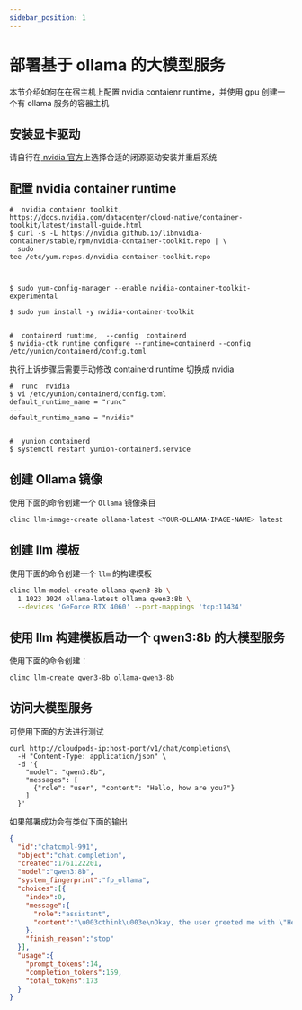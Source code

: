 ```yaml
---
sidebar_position: 1
---
```


# 部署基于 ollama 的大模型服务
本节介绍如何在在宿主机上配置 nvidia contaienr runtime，并使用 gpu 创建一个有 ollama 服务的容器主机

## 安装显卡驱动
请自行在[ nvidia 官方](https://www.nvidia.cn/drivers/lookup/)上选择合适的闭源驱动安装并重启系统

## 配置 nvidia container runtime
```shell
#  nvidia contaienr toolkit,  https://docs.nvidia.com/datacenter/cloud-native/container-toolkit/latest/install-guide.html
$ curl -s -L https://nvidia.github.io/libnvidia-container/stable/rpm/nvidia-container-toolkit.repo | \
  sudo   
tee /etc/yum.repos.d/nvidia-container-toolkit.repo
 
 
   
$ sudo yum-config-manager --enable nvidia-container-toolkit-experimental
   
$ sudo yum install -y nvidia-container-toolkit
 
 
#  containerd runtime,  --config  containerd 
$ nvidia-ctk runtime configure --runtime=containerd --config /etc/yunion/containerd/config.toml
```
执行上诉步骤后需要手动修改 containerd runtime 切换成 nvidia
```shell
#  runc  nvidia
$ vi /etc/yunion/containerd/config.toml
default_runtime_name = "runc"
---
default_runtime_name = "nvidia"
 
 
#  yunion containerd
$ systemctl restart yunion-containerd.service
```

<!--
### 使用非官方的 GGUF 文件创建
首先在[ Hhugging Face ](https://huggingface.co/)或者[魔搭社区](https://modelscope.cn/)挑选一个合适的模型，然后使用 gguf 文件链接进行创建
```shell
climc llm-create --allow-delete\
  --disk medium=rotate,size=128m,format=raw\
  --net cnet18 -p 'index=0,port=11434,host_port=20435,protocol=tcp'\
  test-llm-create-$(date +'%Y%m%d%H%M%S') 4096\
  docker.io/ollama/ollama:latest qwen2:7b\
  --gguf "file=https://modelscope.cn/models/qwen/Qwen2-7B-Instruct-GGUF/resolve/master/qwen2-7b-instruct-q2_k.gguf,source=web"
```
若官方未提供，可尝试自行使用[ llama.cpp ](https://github.com/ggml-org/llama.cpp)将其转化为 gguf 文件，并上传到宿主机上进行模型创建
```shell
climc llm-create --allow-delete\
  --disk medium=rotate,size=128m,format=raw\
  --net cnet18 -p 'index=0,port=11434,host_port=20435,protocol=tcp'\
  test-llm-create-$(date +'%Y%m%d%H%M%S') 4096\
  docker.io/ollama/ollama:latest qwen2:0.5b\
  --gguf "file=/root/qwen2-0_5b.gguf,source=host,parameter=[temperature=0.6|stop=AI assistant:|num_ctx=2048|top_k=100]"
```
对于 modelfile 参数的含义及设置方式，具体可参考[ ollama 的官方文档](https://github.com/ollama/ollama/blob/main/docs/modelfile.md)，其中的 `ADAPTER` 参数暂未支持 -->

## 创建 Ollama 镜像
使用下面的命令创建一个 `Ollama` 镜像条目
```sh
climc llm-image-create ollama-latest <YOUR-OLLAMA-IMAGE-NAME> latest
```

## 创建 llm 模板
使用下面的命令创建一个 `llm` 的构建模板
```sh
climc llm-model-create ollama-qwen3-8b \
  1 1023 1024 ollama-latest ollama qwen3:8b \
  --devices 'GeForce RTX 4060' --port-mappings 'tcp:11434'
```

## 使用 llm 构建模板启动一个 qwen3:8b 的大模型服务
使用下面的命令创建：
```sh
climc llm-create qwen3-8b ollama-qwen3-8b
```

## 访问大模型服务
可使用下面的方法进行测试
```shell
curl http://cloudpods-ip:host-port/v1/chat/completions\
  -H "Content-Type: application/json" \
  -d '{
    "model": "qwen3:8b",
    "messages": [
      {"role": "user", "content": "Hello, how are you?"}
    ]
  }'
```
如果部署成功会有类似下面的输出
```json
{
  "id":"chatcmpl-991",
  "object":"chat.completion",
  "created":1761122201,
  "model":"qwen3:8b",
  "system_fingerprint":"fp_ollama",
  "choices":[{
    "index":0,
    "message":{
      "role":"assistant",
      "content":"\u003cthink\u003e\nOkay, the user greeted me with \"Hello, how are you?\" I need to respond appropriately. First, I should acknowledge their greeting and express that I'm here to help. Since I'm an AI, I don't have feelings, so I should mention that I don't have emotions but can assist with various tasks. I should keep the tone friendly and open-ended to encourage them to ask questions or share what they need help with. Maybe add an emoji to keep it approachable. Let me check for any errors and make sure the response is clear and welcoming.\n\u003c/think\u003e\n\nHello! I'm just a virtual assistant, so I don't have feelings, but I'm here and ready to help you with anything you need! 😊 What can I assist you with today?"
    },
    "finish_reason":"stop"
  }],
  "usage":{
    "prompt_tokens":14,
    "completion_tokens":159,
    "total_tokens":173
  }
}
```